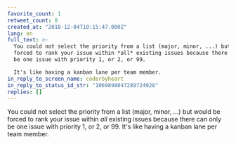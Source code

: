 ```yaml
---
favorite_count: 1
retweet_count: 0
created_at: "2018-12-04T10:15:47.000Z"
lang: en
full_text: >-
  You could not select the priority from a list (major, minor, ...) but would be
  forced to rank your issue within *all* existing issues because there can only
  be one issue with priority 1, or 2, or 99.

  It's like having a kanban lane per team member.
in_reply_to_screen_name: coderbyheart
in_reply_to_status_id_str: "1069898047289724928"
replies: []
---
```


You could not select the priority from a list (major, minor, ...) but would be
forced to rank your issue within _all_ existing issues because there can only be
one issue with priority 1, or 2, or 99. It's like having a kanban lane per team
member.
